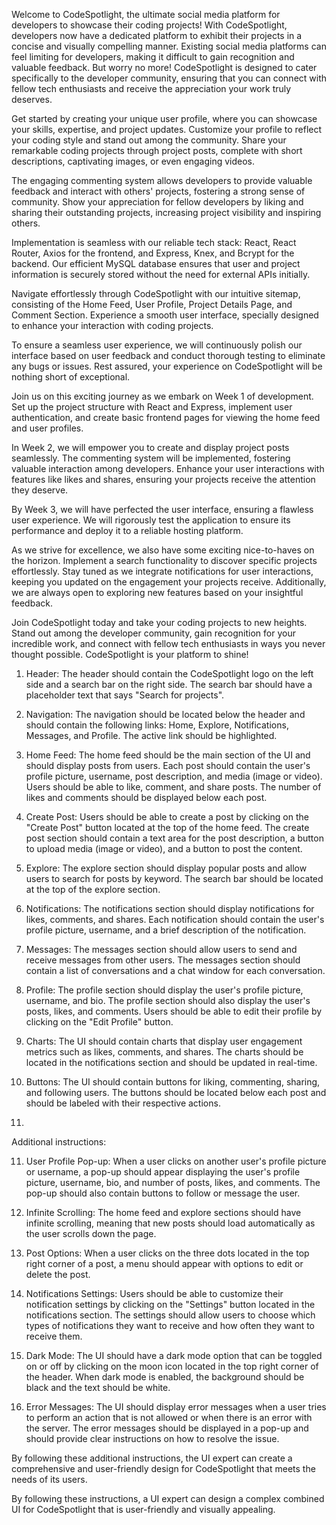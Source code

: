 Welcome to CodeSpotlight, the ultimate social media platform for developers to showcase their coding projects! With CodeSpotlight, developers now have a dedicated platform to exhibit their projects in a concise and visually compelling manner. 
Existing social media platforms can feel limiting for developers, making it difficult to gain recognition and valuable feedback. But worry no more! CodeSpotlight is designed to cater specifically to the developer community, ensuring that you can connect with fellow tech enthusiasts and receive the appreciation your work truly deserves.

Get started by creating your unique user profile, where you can showcase your skills, expertise, and project updates. Customize your profile to reflect your coding style and stand out among the community. Share your remarkable coding projects through project posts, complete with short descriptions, captivating images, or even engaging videos.

The engaging commenting system allows developers to provide valuable feedback and interact with others' projects, fostering a strong sense of community. Show your appreciation for fellow developers by liking and sharing their outstanding projects, increasing project visibility and inspiring others.

Implementation is seamless with our reliable tech stack: React, React Router, Axios for the frontend, and Express, Knex, and Bcrypt for the backend. Our efficient MySQL database ensures that user and project information is securely stored without the need for external APIs initially.

Navigate effortlessly through CodeSpotlight with our intuitive sitemap, consisting of the Home Feed, User Profile, Project Details Page, and Comment Section. Experience a smooth user interface, specially designed to enhance your interaction with coding projects.

To ensure a seamless user experience, we will continuously polish our interface based on user feedback and conduct thorough testing to eliminate any bugs or issues. Rest assured, your experience on CodeSpotlight will be nothing short of exceptional.

Join us on this exciting journey as we embark on Week 1 of development. Set up the project structure with React and Express, implement user authentication, and create basic frontend pages for viewing the home feed and user profiles. 

In Week 2, we will empower you to create and display project posts seamlessly. The commenting system will be implemented, fostering valuable interaction among developers. Enhance your user interactions with features like likes and shares, ensuring your projects receive the attention they deserve.

By Week 3, we will have perfected the user interface, ensuring a flawless user experience. We will rigorously test the application to ensure its performance and deploy it to a reliable hosting platform.

As we strive for excellence, we also have some exciting nice-to-haves on the horizon. Implement a search functionality to discover specific projects effortlessly. Stay tuned as we integrate notifications for user interactions, keeping you updated on the engagement your projects receive. Additionally, we are always open to exploring new features based on your insightful feedback.

Join CodeSpotlight today and take your coding projects to new heights. Stand out among the developer community, gain recognition for your incredible work, and connect with fellow tech enthusiasts in ways you never thought possible. CodeSpotlight is your platform to shine!




1. Header: The header should contain the CodeSpotlight logo on the left side and a search bar on the right side. The search bar should have a placeholder text that says "Search for projects".

2. Navigation: The navigation should be located below the header and should contain the following links: Home, Explore, Notifications, Messages, and Profile. The active link should be highlighted.

3. Home Feed: The home feed should be the main section of the UI and should display posts from users. Each post should contain the user's profile picture, username, post description, and media (image or video). Users should be able to like, comment, and share posts. The number of likes and comments should be displayed below each post.

4. Create Post: Users should be able to create a post by clicking on the "Create Post" button located at the top of the home feed. The create post section should contain a text area for the post description, a button to upload media (image or video), and a button to post the content.

5. Explore: The explore section should display popular posts and allow users to search for posts by keyword. The search bar should be located at the top of the explore section.

6. Notifications: The notifications section should display notifications for likes, comments, and shares. Each notification should contain the user's profile picture, username, and a brief description of the notification.

7. Messages: The messages section should allow users to send and receive messages from other users. The messages section should contain a list of conversations and a chat window for each conversation.

8. Profile: The profile section should display the user's profile picture, username, and bio. The profile section should also display the user's posts, likes, and comments. Users should be able to edit their profile by clicking on the "Edit Profile" button.

9. Charts: The UI should contain charts that display user engagement metrics such as likes, comments, and shares. The charts should be located in the notifications section and should be updated in real-time.

10. Buttons: The UI should contain buttons for liking, commenting, sharing, and following users. The buttons should be located below each post and should be labeled with their respective actions.
11. 
Additional instructions:

11. User Profile Pop-up: When a user clicks on another user's profile picture or username, a pop-up should appear displaying the user's profile picture, username, bio, and number of posts, likes, and comments. The pop-up should also contain buttons to follow or message the user.

12. Infinite Scrolling: The home feed and explore sections should have infinite scrolling, meaning that new posts should load automatically as the user scrolls down the page.

13. Post Options: When a user clicks on the three dots located in the top right corner of a post, a menu should appear with options to edit or delete the post.

14. Notifications Settings: Users should be able to customize their notification settings by clicking on the "Settings" button located in the notifications section. The settings should allow users to choose which types of notifications they want to receive and how often they want to receive them.

15. Dark Mode: The UI should have a dark mode option that can be toggled on or off by clicking on the moon icon located in the top right corner of the header. When dark mode is enabled, the background should be black and the text should be white.

16. Error Messages: The UI should display error messages when a user tries to perform an action that is not allowed or when there is an error with the server. The error messages should be displayed in a pop-up and should provide clear instructions on how to resolve the issue.

By following these additional instructions, the UI expert can create a comprehensive and user-friendly design for CodeSpotlight that meets the needs of its users.

By following these instructions, a UI expert can design a complex combined UI for CodeSpotlight that is user-friendly and visually appealing.
